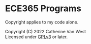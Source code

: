 # ECE365 Programs

Copyright applies to my code alone.

Copyright (C) 2022 Catherine Van West \
Licensed under [GPLv3][GPLv3] or later.

[GPLv3]: LICENSE
